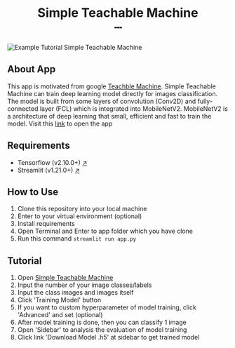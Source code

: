 <h1 align="center">
Simple Teachable Machine
<br>
<span>┄</span>
</h1>

![Example Tutorial Simple Teachable Machine](tutorial_tm.gif)

## About App
This app is motivated from google <a href="https://teachablemachine.withgoogle.com/train/image">Teachble Machine</a>. Simple Teachable Machine can train deep learning model directly for images classification. The model is built from some layers of convolution (Conv2D) and fully-connected layer (FCL) which is integrated into MobileNetV2. MobileNetV2 is a architecture of deep learning that small, efficient and fast to train the model. Visit this <a href="https://achmadbauravindah-teachable-machine-streamlit-app-xvaa1a.streamlit.app/">link</a> to open the app  

## Requirements
 - Tensorflow (v2.10.0+)  <a href="https://www.tensorflow.org/install">↗️</a>
 - Streamlit (v1.21.0+)  <a href="https://docs.streamlit.io/library/get-started/installation">↗️</a>

## How to Use 
1. Clone this repository into your local machine
2. Enter to your virtual environment (optional)
3. Install requirements
4. Open Terminal and Enter to app folder which you have clone
5. Run this command `streamlit run app.py`

## Tutorial
1. Open <a href="https://achmadbauravindah-teachable-machine-streamlit-app-xvaa1a.streamlit.app/">Simple Teachable Machine</a>
2. Input the number of your image classes/labels
3. Input the class images and images itself
4. Click 'Training Model' button
5. If you want to custom hyperparameter of model training, click 'Advanced' and set (optional)
6. After model training is done, then you can classify 1 image
7. Open 'Sidebar' to analysis the evaluation of model training
8. Click link 'Download Model .h5' at sidebar to get trained model
